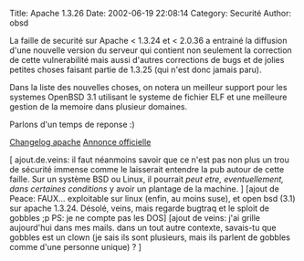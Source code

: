 Title: Apache 1.3.26
Date: 2002-06-19 22:08:14
Category: Securité
Author: obsd

La faille de securité sur Apache &lt; 1.3.24 et &lt; 2.0.36
a entrainé la diffusion d'une nouvelle version du serveur qui contient non seulement la correction de cette vulnerabilité mais aussi d'autres corrections de bugs et de jolies petites choses faisant partie de 1.3.25 (qui n'est donc jamais paru).

Dans la liste des nouvelles choses, on notera un meilleur support pour les systemes OpenBSD 3.1 utilisant le systeme de fichier ELF et une meilleure gestion de la memoire dans plusieur domaines.

Parlons d'un temps de reponse  :)

[Changelog apache](http://www.apache.org/dist/httpd/CHANGES_1.3)
[Annonce officielle](http://www.apache.org/dist/httpd/Announcement.html)

[ ajout.de.veins: il faut néanmoins savoir que ce n'est pas non plus un trou de sécurité immense comme le laisserait entendre la pub autour de cette faille. Sur un système BSD ou Linux, il pourrait *peut etre, eventuellement, dans certaines conditions* y avoir un plantage de la machine. ]
[ajout de Peace: FAUX... exploitable sur linux (enfin, au moins suse), et open bsd (3.1) sur apache 1.3.24. Désolé, veins, mais regarde bugtraq et le sploit de gobbles ;p PS: je ne compte pas les DOS]
[ajout de veins: j'ai grille aujourd'hui dans mes mails. dans un tout autre contexte, savais-tu que gobbles est un clown (je sais ils sont plusieurs, mais ils parlent de gobbles comme d'une personne unique) ? ]